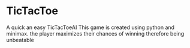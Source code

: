 # TicTacToe
A quick an easy TicTacToeAI
This game is created using python and minimax. 
the player maximizes their chances of winning therefore being unbeatable

